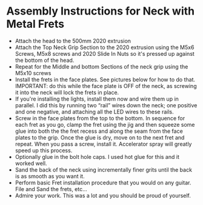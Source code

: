 # Assembly Instructions for Neck with Metal Frets

- Attach the head to the 500mm 2020 extrusion
- Attach the Top Neck Grip Section to the 2020 extrusion using the M5x6 Screws, M5x8 screws and 2020 Slide In Nuts so it's pressed up against the bottom of the head. 
- Repeat for the Middle and bottom Sections of the neck grip using the M5x10 screws
- Install the frets in the face plates.  See pictures below for how to do that.  IMPORTANT: do this while the face plate is OFF of the neck, as screwing it into the neck will lock the frets in place. 
- If you're installing the lights, install them now and wire them up in parallel.  I did this by running two “rail” wires down the neck; one positive and one negative, and attaching all the LED wires to these rails.  
- Screw in the face plates from the top to the bottom.  In sequence for each fret as you go, clamp the fret using the jig and then squeeze some glue into both the the fret recess and along the seam from the face plates to the grip.  Once the glue is dry, move on to the next fret and repeat.  When you pass a screw, install it.    Accelerator spray will greatly speed up this process. 
- Optionally glue in the bolt hole caps.  I used hot glue for this and it worked well. 
- Sand the back of the neck using incrementally finer grits until the back is as smooth as you want it.  
- Perform basic Fret installation procedure that you would on any guitar.  File and Sand the frets, etc… 
- Admire your work.  This was a lot and you should be proud of yourself.  